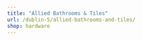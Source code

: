 ```yaml
---
title: "Allied Bathrooms & Tiles"
url: /dublin-5/allied-bathrooms-and-tiles/
shop: hardware
---
```

